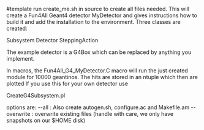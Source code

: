 #template
run create_me.sh in source to create all files needed. This will create a 
Fun4All Geant4 detector MyDetector and gives instructions how to build it 
and add the installation to the environment. Three classes are created:

<detector>Subsystem
<detector>Detector
<detector>SteppingAction

The example detector is a G4Box which can be replaced by anything you implement.

In macros, the Fun4All_G4_MyDetector.C macro will run the just created module 
for 10000 geantinos. The hits are stored in an ntuple which then are plotted
If you use this for your own detector use

CreateG4Subsystem.pl <your detector name>

options are:
  --all : Also create autogen.sh, configure.ac and Makefile.am
  --overwrite : overwrite existing files (handle with care, we only have snapshots on our $HOME disk)

